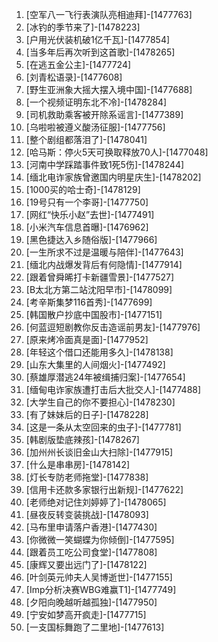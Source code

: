 
1. [空军八一飞行表演队亮相迪拜]-[1477763]
1. [冰钓的季节来了]-[1478223]
1. [户用光伏装机破1亿千瓦]-[1477854]
1. [当多年后再次听到这首歌]-[1478265]
1. [在逃五金公主]-[1477724]
1. [刘青松语录]-[1477608]
1. [野生亚洲象大摇大摆入境中国]-[1477688]
1. [一个视频证明东北不冷]-[1478284]
1. [司机救助乘客被开除系谣言]-[1477389]
1. [乌啦啦被遵义酸汤征服]-[1477756]
1. [整个剧组都落泪了]-[1478041]
1. [哈马斯：停火5天可换取释放70人]-[1477048]
1. [河南中学踩踏事件致1死5伤]-[1478244]
1. [缅北电诈家族曾邀国内明星庆生]-[1478202]
1. [1000买的哈士奇]-[1478129]
1. [19号只有一个李哥]-[1477750]
1. [网红“快乐小赵”去世]-[1477491]
1. [小米汽车信息首曝]-[1476962]
1. [黑色捷达入乡随俗版]-[1477966]
1. [一生所求不过是温暖与陪伴]-[1477643]
1. [缅北内战爆发背后有何隐情]-[1477914]
1. [跟着曾舜晞打卡新疆雪景]-[1477527]
1. [B太北方第二站沈阳早市]-[1478099]
1. [考辛斯集梦116首秀]-[1477699]
1. [韩国散户抄底中国股市]-[1477151]
1. [何蓝逗短剧教你反击造谣前男友]-[1477976]
1. [原来烤冷面真是面]-[1477952]
1. [年轻这个借口还能用多久]-[1478138]
1. [山东大集里的人间烟火]-[1477492]
1. [蔡雄厚潜逃24年被缉捕归案]-[1477654]
1. [缅甸电诈家族遭打击后大批交人]-[1477488]
1. [大学生自己的你不要担心]-[1478230]
1. [有了妹妹后的日子]-[1478228]
1. [这是一条从太空回来的虫子]-[1477781]
1. [韩剧版垫底辣孩]-[1478267]
1. [加州州长谈旧金山大扫除]-[1477915]
1. [什么是串串房]-[1478142]
1. [灯长专防老师拖堂]-[1477838]
1. [信用卡还款多家银行出新规]-[1477622]
1. [老师绝对记住刘婷婷了]-[1478065]
1. [昼夜反转变装挑战]-[1478093]
1. [马布里申请落户香港]-[1477430]
1. [你微微一笑蝴蝶为你倾倒]-[1477595]
1. [跟着员工吃公司食堂]-[1477808]
1. [康辉又要出远门了]-[1478122]
1. [叶剑英元帅夫人吴博逝世]-[1477155]
1. [Imp分析决赛WBG难赢T1]-[1477749]
1. [夕阳向晚越听越孤独]-[1477950]
1. [宁安如梦高开疯走]-[1477715]
1. [一支国标舞跑了二里地]-[1477613]